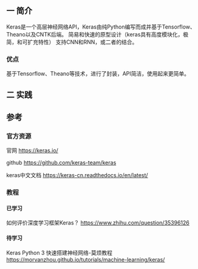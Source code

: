 ## 一 简介
Keras是一个高层神经网络API，Keras由纯Python编写而成并基于Tensorflow、Theano以及CNTK后端。 简易和快速的原型设计（keras具有高度模块化，极简，和可扩充特性） 支持CNN和RNN，或二者的结合。

### 优点
基于Tensorflow、Theano等技术，进行了封装，API简洁，使用起来更简单。

## 二 实践



## 参考
### 官方资源
官网
https://keras.io/

github
https://github.com/keras-team/keras

keras中文文档
https://keras-cn.readthedocs.io/en/latest/

### 教程
#### 已学习
如何评价深度学习框架Keras？
https://www.zhihu.com/question/35396126

#### 待学习
Keras Python 3 快速搭建神经网络-莫烦教程
https://morvanzhou.github.io/tutorials/machine-learning/keras/

